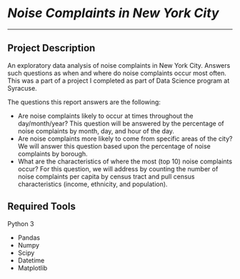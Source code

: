 # *__Noise Complaints in New York City__*
---
## Project Description
An exploratory data analysis of noise complaints in New York City. Answers such questions as when and where do noise complaints occur most often. This was a part of a project I completed as part of Data Science program at Syracuse.

The questions this report answers are the following:

- Are noise complaints likely to occur at times throughout the day/month/year? This question will be answered by the percentage of noise complaints by month, day, and hour of the day.
- Are noise complaints more likely to come from specific areas of the city? We will answer this question based upon the percentage of noise complaints by borough.
- What are the characteristics of where the most (top 10) noise complaints occur? For this question, we will address by counting the number of noise complaints per capita by census tract and pull census characteristics (income, ethnicity, and population). 


## Required Tools
Python 3
 - Pandas
 - Numpy
 - Scipy
 - Datetime
 - Matplotlib

